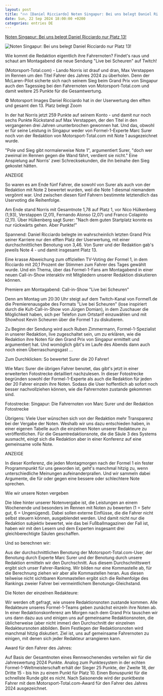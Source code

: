 ```yaml
---
layout: post
title: "🔥🔥 [Daniel Ricciardo] Noten Singapur: Bei uns belegt Daniel Ricciardo nur Platz 13!"
date: Sun, 22 Sep 2024 18:00:00 +0200
categories: entries DE
---
```

[Noten Singapur: Bei uns belegt Daniel Ricciardo nur Platz 13!](https://www.motorsport-total.com/formel-1/news/noten-singapur-bei-uns-belegt-daniel-ricciardo-nur-platz-13-24092311)

![Noten Singapur: Bei uns belegt Daniel Ricciardo nur Platz 13!](https://www.motorsport-total.com/img/sm/302354_mst.jpg?rf=1727092654)

Wie kommt die Redaktion eigentlich ihre Fahrernoten? Findet's raus und schaut am Montagabend die neue Sendung "Live bei Scheuren" auf Twitch!

(Motorsport-Total.com) - Lando Norris ist drauf und dran, Max Verstappen im Rennen um den Titel Fahrer des Jahres 2024 zu überholen. Denn der McLaren-Pilot sicherte sich nach seinem Sieg beim Grand Prix von Singapur auch den Tagessieg bei den Fahrernoten von Motorsport-Total.com und damit weitere 25 Punkte für die Gesamtwertung.

© Motorsport Images Daniel Ricciardo hat in der Userwertung den elften und gesamt den 13. Platz belegt Zoom

In der hat Norris jetzt 259 Punkte auf seinem Konto - und damit nur noch sechs Punkte Rückstand auf Max Verstappen, der den Titel in den vergangenen drei Jahren ununterbrochen gewonnen hat. Und das, obwohl er für seine Leistung in Singapur weder von Formel-1-Experte Marc Surer noch von der Redaktion von Motorsport-Total.com mit Note 1 ausgezeichnet wurde.

"Pole und Sieg gibt normalerweise Note 1", argumentiert Surer, "doch wer zweimal im Rennen gegen die Wand fährt, verdient sie nicht." Eine Anspielung auf Norris' zwei Schrecksekunden, die ihn beinahe den Sieg gekostet hätten.

ANZEIGE

So waren es am Ende fünf Fahrer, die sowohl von Surer als auch von der Redaktion mit Note 2 bewertet wurden, weil die Note 1 diesmal niemandem vergönnt war. Und zwischen diesen fünf Fahrern bestimmte letztendlich das Uservoting die Reihenfolge.

Am Ende stand Norris mit Gesamtnote 1,78 auf Platz 1, vor Nico Hülkenberg (1,93), Verstappen (2,01), Fernando Alonso (2,07) und Franco Colapinto (2,11). Über Hülkenberg sagt Surer: "Nach dem guten Startplatz konnte es nur rückwärts gehen. Aber Punkte!"

Spannend: Daniel Ricciardo belegte im wahrscheinlich letzten Grand Prix seiner Karriere nur den elften Platz der Userwertung, mit einer durchschnittlichen Benotung von 3,46. Von Surer und der Redaktion gab's jeweils Note 4 - und damit insgesamt Platz 13.

Eine krasse Abweichung zum offiziellen TV-Voting der Formel 1, in dem Ricciardo mit 20,1 Prozent der Stimmen zum Fahrer des Tages gewählt wurde. Und ein Thema, über das Formel-1-Fans am Montagabend in einer neuen Call-in-Show interaktiv mit Mitgliedern unserer Redaktion diskutieren können.

Premiere am Montagabend: Call-in-Show "Live bei Scheuren"

Denn am Montag um 20:30 Uhr steigt auf dem Twitch-Kanal von Formel1.de die Premierenausgabe des Formats "Live bei Scheuren" (lose inspiriert durch die Kult-Call-in-Show von Jürgen Domian), in dem Zuschauer die Möglichkeit haben, sich per Telefon zum Ortstarif einzuwählen und mit Showhost Kevin Scheuren über die Formel 1 zu diskutieren.

Zu Beginn der Sendung wird auch Ruben Zimmermann, Formel-1-Spezialist in unserer Redaktion, live zugeschaltet sein, um zu erklären, wie die Redaktion ihre Noten für den Grand Prix von Singapur ermittelt und argumentiert hat. Und womöglich gibt's im Laufe des Abends dann auch noch einen Überraschungsgast ...

Zum Durchklicken: So bewertet Surer die 20 Fahrer!

Wie Marc Surer die übrigen Fahrer benotet, das gibt's jetzt in einer erweiterten Fotostrecke detailliert nachzulesen. In dieser Fotostrecke begründen sowohl der Formel-1-Experte als auch die Redaktion für jeden der 20 Fahrer einzeln ihre Noten. Sodass die User hoffentlich ab sofort noch besser nachvollziehen können, wie die Fahrernoten zustande gekommen sind.

Fotostrecke: Singapur: Die Fahrernoten von Marc Surer und der Redaktion Fotostrecke

Übrigens: Viele User wünschen sich von der Redaktion mehr Transparenz bei der Vergabe der Noten. Weshalb wir uns dazu entschieden haben, in einer eigenen Tabelle auch die einzelnen Noten unserer Redakteure zu veröffentlichen. Für die Gesamtredaktionsnote, die die Säule 3 des Systems ausmacht, einigt sich die Redaktion aber in einer Konferenz auf eine gemeinsame volle Note.

ANZEIGE

In dieser Konferenz, die jeden Montagmorgen nach der Formel 1 ein fester Programmpunkt für uns geworden ist, geht's manchmal hitzig zu, wenn unterschiedliche Meinungen aufeinanderprallen. Und wir sammeln dabei Argumente, die für oder gegen eine bessere oder schlechtere Note sprechen.

Wie wir unsere Noten vergeben

Die Idee hinter unserer Notenvergabe ist, die Leistungen an einem Wochenende und besonders im Rennen mit Noten zu bewerten (1 = Sehr gut, 6 = Ungenügend). Dabei sollen externe Einflüsse, die die Fahrer nicht selbst steuern können, ausgeblendet werden. Und damit nicht nur die Redaktion subjektiv bewertet, wie das bei Fußballmagazinen der Fall ist, haben wir mit den Lesern und dem Experten insgesamt drei gleichberechtigte Säulen geschaffen.

Und so berechnen wir:

Aus der durchschnittlichen Benotung der Motorsport-Total.com-User, der Benotung durch Experte Marc Surer und der Benotung durch unsere Redaktion ermitteln wir den Durchschnitt. Aus diesem Durchschnittswert ergibt sich unser Fahrer-Ranking. Wir bilden nur eine Kommastelle ab, für die Berechnung ziehen wir aber alle Kommastellen heran. Aus diesen teilweise nicht sichtbaren Kommastellen ergibt sich die Reihenfolge des Rankings zweier Fahrer bei vermeintlichem Benotungs-Gleichstand.

Die Noten der einzelnen Redakteure:

Wir werden oft gefragt, wie unsere Redaktionsnoten zustande kommen. Alle Redakteure unseres Formel-1-Teams geben zunächst einzeln ihre Noten ab. In einer Redaktionskonferenz am Morgen nach dem Grand Prix tauschen wir uns dann dazu aus und einigen uns auf gemeinsame Redaktionsnoten, die üblicherweise (aber nicht immer) den Durchschnitt der einzelnen Redakteursnoten abbilden. Beim Festlegen der Redaktionsnoten wird manchmal hitzig diskutiert. Ziel ist, uns auf gemeinsame Fahrernoten zu einigen, mit denen sich jeder Redakteur arrangieren kann.

Award für den Fahrer des Jahres:

Auf Basis der Gesamtnoten eines Rennwochenendes verteilen wir für die Jahreswertung 2024 Punkte. Analog zum Punktesystem in der echten Formel-1-Weltmeisterschaft erhält der Sieger 25 Punkte, der Zweite 18, der Dritte 15 - bis hin zu einem Punkt für Platz 10. Einen Bonuspunkt für die schnellste Runde gibt es nicht. Nach Saisonende wird der punktbeste Fahrer mit dem Motorsport-Total.com-Award für den Fahrer des Jahres 2024 ausgezeichnet.

